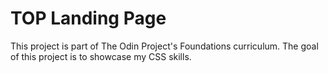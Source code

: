 # TOP Landing Page
This project is part of The Odin Project's Foundations curriculum. The goal of this project is to showcase my CSS skills.

